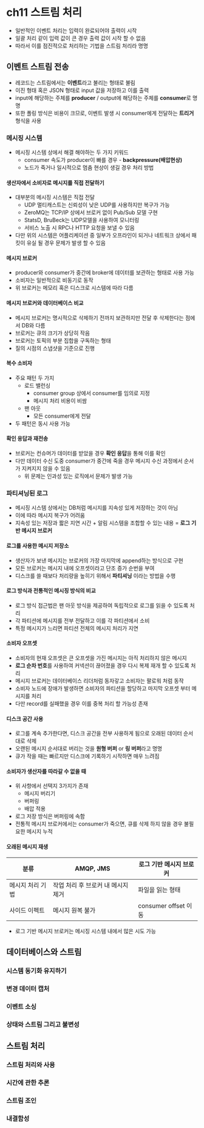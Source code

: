 # ch11 스트림 처리

- 일반적인 이벤트 처리는 입력이 완료되어야 출력이 시작
- 일괄 처리 같이 입력 값이 큰 경우 출력 값이 시작 할 수 없음
- 따라서 이를 점진적으로 처리하는 기법을 스트림 처리라 명명

## 이벤트 스트림 전송

- 레코드는 스트림에서는 **이벤트**라고 불리는 형태로 불림
- 이진 형태 혹은 JSON 형태로 input 값을 저장하고 이를 출력
- input에 해당하는 주체를 **producer** / output에 해당하는 주체를 **consumer**로 명명
- 또한 폴링 방식은 비용이 크므로, 이벤트 발생 시 consumer에게 전달하는 **트리거** 형식을 사용

### 메시징 시스템

- 메시징 시스템 상에서 해결 해야하는 두 가지 키워드
    - consumer 속도가 producer이 빠를 경우 - **backpressure(배압현상)**
    - 노드가 죽거나 일시적으로 멈춤 현상이 생길 경우 처리 방법

#### 생산자에서 소비자로 메시지를 직접 전달하기

- 대부분의 메시징 시스템은 직접 전달
    - UDP 멀티캐스트는 신뢰성이 낮은 UDP를 사용하지만 복구가 가능
    - ZeroMQ는 TCP/IP 상에서 브로커 없이 Pub/Sub 모델 구현
    - StatsD, BruBeck는 UDP모델을 사용하여 모니터링
    - 서비스 노출 시 RPC나 HTTP 요청을 보낼 수 있음
- 다만 위의 시스템은 어플리케이션 중 일부가 오프라인이 되거나 네트워크 상에서 패킷이 유실 될 경우 문제가 발생 할 수 있음

#### 메시지 브로커

- producer와 consumer가 중간에 broker에 데이터를 보관하는 형태로 사용 가능
- 소비자는 일반적으로 비동기로 동작
- 위 브로커는 메모리 혹은 디스크로 시스템에 따라 다름

#### 메시지 브로커와 데이터베이스 비교

- 메시지 브로커는 명시적으로 삭제하기 전까지 보관하지만 전달 후 삭제한다는 점에서 DB와 다름
- 브로커는 큐의 크기가 상당히 작음
- 브로커는 토픽의 부분 집합을 구독하는 형태
- 질의 시점의 스냅샷을 기준으로 진행

#### 복수 소비자

- 주요 패턴 두 가지
    - 로드 밸런싱
        - consumer group 상에서 consumer를 임의로 지정
        - 메시지 처리 비용이 비쌈
    - 팬 아웃
        - 모든 consumer에게 전달
- 두 패턴은 동시 사용 가능

#### 확인 응답과 재전송

- 브로커는 컨슈머가 데이터를 받았을 경우 **확인 응답**을 통해 이를 확인
- 다만 데이터 수신 도중 consumer가 중간에 죽을 경우 메시지 수신 과정에서 순서가 지켜지지 않을 수 있음
    - 위 문제는 인과성 있는 로직에서 문제가 발생 가능

### 파티셔닝된 로그

- 메시징 시스템 상에서는 DB처럼 메시지를 지속성 있게 저장하는 것이 아님
- 이에 따라 메시지 복구가 어려움
- 지속성 있는 저장과 짧은 지연 시간 + 알림 시스템을 조합할 수 있는 내용 = **로그 기반 메시지 브로커**

#### 로그를 사용한 메시지 저장소

- 생산자가 보낸 메시지는 브로커의 가장 마지막에 append하는 방식으로 구현
- 모든 브로커는 메시지 내에 오프셋이라고 단조 증가 순번을 부여
- 디스크를 쓸 때보다 처리량을 높히기 위해서 **파티셔닝** 이라는 방법을 수행

#### 로그 방식과 전통적인 메시징 방식의 비교

- 로그 방식 접근법은 팬 아웃 방식을 제공하여 독립적으로 로그를 읽을 수 있도록 처리
- 각 파티션에 메시지를 전부 전달하고 이를 각 파티션에서 소비
- 특정 메시지가 느리면 파티션 전체의 메시지 처리가 지연

#### 소비자 오프셋

- 소비자의 현재 오프셋은 큰 오프셋을 가진 메시지는 아직 처리하지 않은 메시지
- **로그 순차 번호**를 사용하여 커넥션이 끊어졌을 경우 다시 복제 재개 할 수 있도록 처리
- 메시지 브로커는 데이터베이스 리더처럼 동자갛고 소비자는 팔로워 처럼 동작
- 소비자 노드에 장애가 발생하면 소비자의 파티션을 할당하고 마지막 오프셋 부터 메시지를 처리
- 다만 record를 실패했을 경우 이를 중복 처리 할 가능성 존재

#### 디스크 공간 사용

- 로그를 계속 추가한다면, 디스크 공간을 전부 사용하게 됨으로 오래된 데이터 순서대로 삭제
- 오랜된 메시지 순서대로 버리는 것을 **원형 버퍼** or **링 버퍼**라고 명명
- 큐가 작을 때는 빠르지만 디스크에 기록하기 시작하면 매우 느려짐

#### 소비자가 생산자를 따라갈 수 없을 때

- 위 사항에서 선택지 3가지가 존재
    - 메시지 버리기
    - 버퍼링
    - 배압 적용
- 로그 저장 방식은 버퍼링에 속함
- 전통적 메시지 브로커에서는 consumer가 죽으면, 큐를 삭제 하지 않을 경우 불필요한 메시지 누적

#### 오래된 메시지 재생

| 분류 | AMQP, JMS | 로그 기반 메시지 브로커 | 
| -- | -- | -- |
| 메시지 처리 기법 | 작업 처리 후 브로커 내 메시지 제거 | 파일을 읽는 형태 |
| 사이드 이펙트 | 메시지 원복 불가 | consumer offset 이동 |

- 로그 기반 메시지 브로커는 메시징 시스템 내에서 많은 시도 가능

## 데이터베이스와 스트림

### 시스템 동기화 유지하기
### 변경 데이터 캡처
### 이벤트 소싱
### 상태와 스트림 그리고 불변성

## 스트림 처리

### 스트림 처리와 사용
### 시간에 관한 추론
### 스트림 조인
### 내결함성